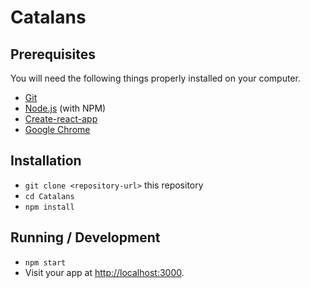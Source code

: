 # Catalans

## Prerequisites

You will need the following things properly installed on your computer.

* [Git](https://git-scm.com/)
* [Node.js](https://nodejs.org/) (with NPM)
* [Create-react-app](https://github.com/facebookincubator/create-react-app)
* [Google Chrome](https://google.com/chrome/)

## Installation

* `git clone <repository-url>` this repository
* `cd Catalans`
* `npm install`

## Running / Development

* `npm start`
* Visit your app at [http://localhost:3000](http://localhost:3000).